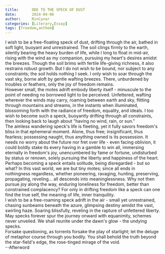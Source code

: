 ```yaml
---
title:      ODE TO THE SPECK OF DUST
date:       2024-04-06
author:     RinCynar
categories: [Literary,Essay]
tags: [freedom,anthem]
---
```


I wish to be a free-floating speck of dust, drifting through the air, bathed in soft light, buoyant and unrestrained. The soil clings firmly to the earth, silently bearing the heavy burden of life, while I long to float in mid-air, rising with the wind as my companion, pursuing my heart's desires amidst the breezes. Though the soil brims with fertile life-giving richness, it also restrains robust growth. But I do not wish to be bound, nor subject to any constraints; the soil holds nothing I seek. I only wish to soar through the vast sky, borne aloft by gentle wafting breezes. There, unburdened by troubles or feathers, only the joy of freedom remains.
<br>
However small, the motes adrift embody liberty itself - minuscule to the point of needing no borrowed light to be perceived. Unfettered, wafting wherever the winds may carry, roaming between earth and sky, flitting through mountains and streams, in the instants when illuminated, blossoming forth with the radiance of freedom, equality, and ideals. I too wish to become such a speck, buoyantly drifting through all constraints, then looking back to laugh about "having no wind, rain, or sun."
<br>
The aimless wandering speck's life is fleeting, yet it fully savors freedom's bliss in that ephemeral moment. Alone, thus free; insignificant, thus fearless; possessing naught, thus anything owned is its possession. It needs no worry about the future nor fret over life - even facing oblivion, it could boldly stake its every having in a gamble to win all, immersing eternally in freedom's joy, unencumbered by fame or fortune, undisturbed by status or renown, solely pursuing the liberty and happiness of the heart.
<br>
Perhaps becoming a speck entails solitude, being disregarded - but so what? In this vast world, we are but tiny motes; since all ends in nothingness regardless, whether pioneering, ravaging, hunting, preserving, propagating, reveling... all descends into meaninglessness. Why not then pursue joy along the way, enduring loneliness for freedom, better than constrained complacency? For only in drifting freedom like a speck can one find the true self, the meaning of life, inner tranquility.
<br>
I wish to be a free-roaming speck adrift in the air - small yet unrestrained, chasing sunbeams beneath the azure, glimpsing destiny amidst the vast, swirling haze. Soaring blissfully, reveling in the rapture of unfettered liberty. May specks forever spur the journey onward with equanimity, schemes never unveiled. We shall reunite under the dawn's glow - the undying specks.
<br>
Forsake questioning, as torrents forsake the play of starlight; let the deluge of metaphor course through you bodily. You shall behold the truth beyond the star-field's edge, the rose-tinged mirage of the void.
<br>
--Afterword